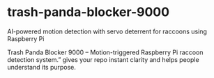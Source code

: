 # trash-panda-blocker-9000
AI-powered motion detection with servo deterrent for raccoons using Raspberry Pi

Trash Panda Blocker 9000 – Motion-triggered Raspberry Pi raccoon detection system.”
gives your repo instant clarity and helps people understand its purpose.

